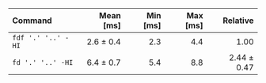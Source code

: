 | Command | Mean [ms] | Min [ms] | Max [ms] | Relative |
|:---|---:|---:|---:|---:|
| `fdf '.' '..' -HI` | 2.6 ± 0.4 | 2.3 | 4.4 | 1.00 |
| `fd '.' '..' -HI` | 6.4 ± 0.7 | 5.4 | 8.8 | 2.44 ± 0.47 |
